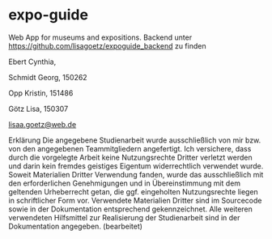 # expo-guide
Web App for museums and expositions.
Backend unter https://github.com/lisagoetz/expoguide_backend zu finden

Ebert Cynthia, 

Schmidt Georg, 150262

Opp Kristin, 151486

Götz Lisa, 150307

lisaa.goetz@web.de

Erklärung
Die angegebene Studienarbeit wurde ausschließlich von mir bzw. von den angegebenen Teammitgliedern angefertigt. Ich versichere, dass durch die vorgelegte Arbeit keine Nutzungsrechte Dritter verletzt werden und darin kein fremdes geistiges Eigentum widerrechtlich verwendet wurde. Soweit Materialien Dritter Verwendung fanden, wurde das ausschließlich mit den erforderlichen Genehmigungen und in Übereinstimmung mit dem geltenden Urheberrecht getan, die ggf. eingeholten Nutzungsrechte liegen in schriftlicher Form vor. Verwendete Materialien Dritter sind im Sourcecode sowie in der Dokumentation entsprechend gekennzeichnet. Alle weiteren verwendeten Hilfsmittel zur Realisierung der Studienarbeit sind in der Dokumentation angegeben. (bearbeitet) 
